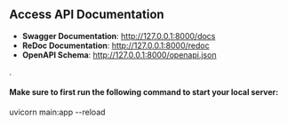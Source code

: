## Access API Documentation

- **Swagger Documentation**: http://127.0.0.1:8000/docs
- **ReDoc Documentation**: http://127.0.0.1:8000/redoc
- **OpenAPI Schema**: http://127.0.0.1:8000/openapi.json

.
#### Make sure to first run the following command to start your local server:
uvicorn main:app --reload